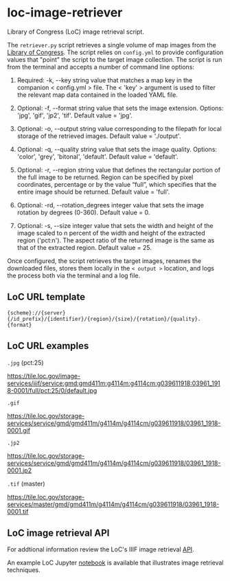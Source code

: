 # loc-image-retriever

Library of Congress (LoC) image retrieval script.

The `retriever.py` script retrieves a single volume of map images from the
[Library of Congress](https://www.loc.gov/). The script relies on `config.yml` to provide
configuration values that "point" the script to the target image collection. The script is run from
the terminal and accepts a number of command line options:

1. Required: -k, --key string value that matches a map key in the companion
   < config.yml > file. The < 'key' > argument is used to filter the relevant map data
   contained in the loaded YAML file.

2. Optional: -f, --format string value that sets the image extension. Options: 'jpg', 'gif',
   'jp2', 'tif'. Default value = 'jpg'.

3. Optional: -o, --output string value corresponding to the filepath for local storage of the
   retrieved images. Default value = './output'.

4. Optional: -q, --quality string value that sets the image quality. Options: 'color', 'grey',
   'bitonal', 'default'. Default value = 'default'.

5. Optional: -r, --region string value that defines the rectangular portion of the full image to
   be returned. Region can be specified by pixel coordinates, percentage or by the value “full”,
   which specifies that the entire image should be returned. Default value = 'full'.

6. Optional: -rd, --rotation_degrees integer value that sets the image rotation by degrees (0-360).
   Default value = 0.

7. Optional: -s, --size integer value that sets the width and height of the image scaled to n
   percent of the width and height of the extracted region ('pct:n'). The aspect ratio of the
   returned image is the same as that of the extracted region. Default value = 25.

Once configured, the script retrieves the target images, renames the downloaded files,
stores them locally in the `< output >` location, and logs the process both via the terminal and
a log file.

## LoC URL template

`{scheme}://{server}{/id_prefix}/{identifier}/{region}/{size}/{rotation}/{quality}.{format}`

## LoC URL examples

`.jpg` (pct:25)

https://tile.loc.gov/image-services/iiif/service:gmd:gmd411m:g4114m:g4114cm:g039611918:03961_1918-0001/full/pct:25/0/default.jpg

`.gif`

https://tile.loc.gov/storage-services/service/gmd/gmd411m/g4114m/g4114cm/g039611918/03961_1918-0001.gif

`.jp2`

https://tile.loc.gov/storage-services/service/gmd/gmd411m/g4114m/g4114cm/g039611918/03961_1918-0001.jp2

`.tif` (master)

https://tile.loc.gov/storage-services/master/gmd/gmd411m/g4114m/g4114cm/g039611918/03961_1918-0001.tif

## LoC image retrieval API

For addtional information review the LoC's  IIIF image retrieval
[API](https://iiif.io/api/image/2.1/).

An example LoC Jupyter
[notebook](https://github.com/LibraryOfCongress/data-exploration/blob/master/IIIF.ipynb) is
available that illustrates image retrieval techniques.
